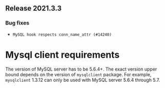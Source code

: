 <!--
 Licensed to the Apache Software Foundation (ASF) under one
 or more contributor license agreements.  See the NOTICE file
 distributed with this work for additional information
 regarding copyright ownership.  The ASF licenses this file
 to you under the Apache License, Version 2.0 (the
 "License"); you may not use this file except in compliance
 with the License.  You may obtain a copy of the License at

   http://www.apache.org/licenses/LICENSE-2.0

 Unless required by applicable law or agreed to in writing,
 software distributed under the License is distributed on an
 "AS IS" BASIS, WITHOUT WARRANTIES OR CONDITIONS OF ANY
 KIND, either express or implied.  See the License for the
 specific language governing permissions and limitations
 under the License.
 -->

## Release 2021.3.3

### Bug fixes

* `MySQL hook respects conn_name_attr (#14240)`

# Mysql client requirements

The version of MySQL server has to be 5.6.4+. The exact version upper bound depends
on the version of `mysqlclient` package. For example, `mysqlclient` 1.3.12 can only be
used with MySQL server 5.6.4 through 5.7.
